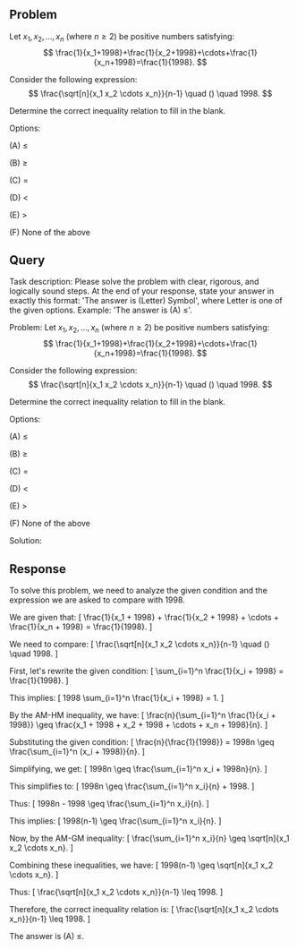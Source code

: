 ## Problem

Let $x_1, x_2, \ldots, x_n$ (where $n \geq 2$) be positive numbers satisfying:
$$
\frac{1}{x_1+1998}+\frac{1}{x_2+1998}+\cdots+\frac{1}{x_n+1998}=\frac{1}{1998}.
$$

Consider the following expression:
$$
\frac{\sqrt[n]{x_1 x_2 \cdots x_n}}{n-1} \quad () \quad 1998.
$$

Determine the correct inequality relation to fill in the blank.

Options:

(A) $\leq$ 

(B) $\geq$

(C) $=$ 

(D) $<$

(E) $>$

(F) None of the above

## Query

Task description: Please solve the problem with clear, rigorous, and logically sound steps. At the end of your response, state your answer in exactly this format: 'The answer is (Letter) Symbol', where Letter is one of the given options. Example: 'The answer is (A) $\leq$'.

Problem: Let $x_1, x_2, \ldots, x_n$ (where $n \geq 2$) be positive numbers satisfying:
$$
\frac{1}{x_1+1998}+\frac{1}{x_2+1998}+\cdots+\frac{1}{x_n+1998}=\frac{1}{1998}.
$$

Consider the following expression:
$$
\frac{\sqrt[n]{x_1 x_2 \cdots x_n}}{n-1} \quad () \quad 1998.
$$

Determine the correct inequality relation to fill in the blank.

Options:

(A) $\leq$ 

(B) $\geq$

(C) $=$ 

(D) $<$

(E) $>$

(F) None of the above

Solution:

## Response

To solve this problem, we need to analyze the given condition and the expression we are asked to compare with 1998.

We are given that:
\[
\frac{1}{x_1 + 1998} + \frac{1}{x_2 + 1998} + \cdots + \frac{1}{x_n + 1998} = \frac{1}{1998}.
\]

We need to compare:
\[
\frac{\sqrt[n]{x_1 x_2 \cdots x_n}}{n-1} \quad () \quad 1998.
\]

First, let's rewrite the given condition:
\[
\sum_{i=1}^n \frac{1}{x_i + 1998} = \frac{1}{1998}.
\]

This implies:
\[
1998 \sum_{i=1}^n \frac{1}{x_i + 1998} = 1.
\]

By the AM-HM inequality, we have:
\[
\frac{n}{\sum_{i=1}^n \frac{1}{x_i + 1998}} \geq \frac{x_1 + 1998 + x_2 + 1998 + \cdots + x_n + 1998}{n}.
\]

Substituting the given condition:
\[
\frac{n}{\frac{1}{1998}} = 1998n \geq \frac{\sum_{i=1}^n (x_i + 1998)}{n}.
\]

Simplifying, we get:
\[
1998n \geq \frac{\sum_{i=1}^n x_i + 1998n}{n}.
\]

This simplifies to:
\[
1998n \geq \frac{\sum_{i=1}^n x_i}{n} + 1998.
\]

Thus:
\[
1998n - 1998 \geq \frac{\sum_{i=1}^n x_i}{n}.
\]

This implies:
\[
1998(n-1) \geq \frac{\sum_{i=1}^n x_i}{n}.
\]

Now, by the AM-GM inequality:
\[
\frac{\sum_{i=1}^n x_i}{n} \geq \sqrt[n]{x_1 x_2 \cdots x_n}.
\]

Combining these inequalities, we have:
\[
1998(n-1) \geq \sqrt[n]{x_1 x_2 \cdots x_n}.
\]

Thus:
\[
\frac{\sqrt[n]{x_1 x_2 \cdots x_n}}{n-1} \leq 1998.
\]

Therefore, the correct inequality relation is:
\[
\frac{\sqrt[n]{x_1 x_2 \cdots x_n}}{n-1} \leq 1998.
\]

The answer is (A) $\leq$.